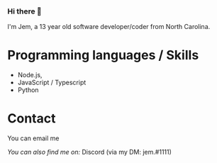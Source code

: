 ### Hi there 👋

I'm Jem, a 13 year old software developer/coder from North Carolina.

# Programming languages / Skills
* Node.js,
* JavaScript / Typescript
* Python

# Contact
You can email me

*You can also find me on:*
Discord (via my DM: jem.#1111)
